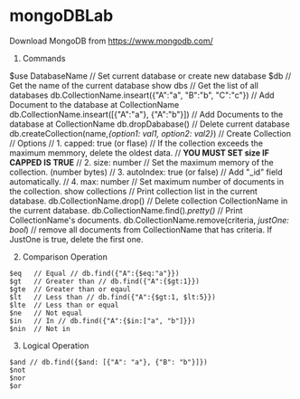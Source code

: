 # mongoDBLab

Download MongoDB from https://www.mongodb.com/

1. Commands

  $use DatabaseName                                           // Set current database or create new database
  $db                                                         // Get the name of the current database
  show dbs                                                   // Get the list of all databases
  db.CollectionName.inseart({"A":"a", "B":"b", "C":"c"})     // Add Document to the database at CollectionName 
  db.CollectionName.inseart([{"A":"a"}, {"A":"b"}])          // Add Documents to the database at CollectionName
  db.dropDababase()                                          // Delete current database
  db.createCollection(name,*{option1: val1, option2: val2}*) // Create Collection
                                                             // Options
                                                             //   1. capped: true (or flase) // If the collection exceeds the maximum memmory, delete the oldest data.
                                                             //   **YOU MUST SET size IF CAPPED IS TRUE**
                                                             //   2. size: number // Set the maximum memory of the collection. (number bytes)
                                                             //   3. autoIndex: true (or false) // Add "_id" field automatically. 
                                                             //   4. max: number // Set maximum number of documents in the collection.
  show collections                                           // Print collection list in the current database.
  db.CollectionName.drop()                                   // Delete collection CollectionName in the current database.
  db.CollectionName.find()*.pretty()*                        // Print CollectionName's documents.
  db.CollectionName.remove(criteria, *justOne: bool*)        // remove all documents from CollectionName that has criteria. If JustOne is true, delete the first one.
  
  2. Comparison Operation
  
    $eq   // Equal // db.find({"A":{$eq:"a"}})
    $gt   // Greater than // db.find({"A":{$gt:1}})
    $gte  // Greater than or eqaul 
    $lt   // Less than // db.find({"A":{$gt:1, $lt:5}})
    $lte  // Less than or equal
    $ne   // Not equal
    $in   // In // db.find({"A":{$in:["a", "b"]}})
    $nin  // Not in
    
  3. Logical Operation
  
    $and // db.find({$and: [{"A": "a"}, {"B": "b"}]})
    $not
    $nor
    $or
  

